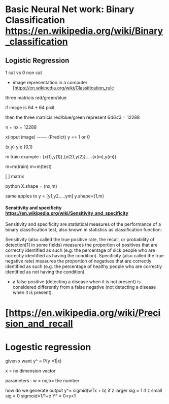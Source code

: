  # Basic Neural Net work: Binary Classification https://en.wikipedia.org/wiki/Binary_classification
 
 ## Logistic Regression
 
 1 cat vs  0 non cat 
 
 * image representation in a computer [https://en.wikipedia.org/wiki/Classification_rule
 
 three matricis red/green/blue 
 
 if image is 64 * 64 pixil
 
 then the three matricis red/blue/green represent 64*64*3 = 12288
 
n = nx = 12288 

x(input image) ----- (Predict) y == 1 or 0

(x,y) y e {0,1}

m train example : {x(1),y(1)},{x(2),y(2)}.....{x(m),y(m)}

m=m(train)    m=m(test)

[ ] matrix

python X.shape = (nx,m)


same apples to y = [y1,y2.....ym]
y.shape=(1,m)

#### Sensitivity and specificity https://en.wikipedia.org/wiki/Sensitivity_and_specificity
Sensitivity and specificity are statistical measures of the performance of a binary classification test, also known in statistics as classification function:

Sensitivity (also called the true positive rate, the recall, or probability of detection[1] in some fields) measures the proportion of positives that are correctly identified as such (e.g. the percentage of sick people who are correctly identified as having the condition).
Specificity (also called the true negative rate) measures the proportion of negatives that are correctly identified as such (e.g. the percentage of healthy people who are correctly identified as not having the condition).
 
 
* a false positive (detecting a disease when it is not present) is considered differently from a false negative (not detecting a disease when it is present).

# [https://en.wikipedia.org/wiki/Precision_and_recall

# Logestic regression

given x want y^ = P(y =1|x) 

x = nx dimension vector

parameters : w = nx,b= the number

how do we generate output y^=   sigmid(wTx + b)
if z larger sig = 1
if z small sig = 0
sigmoid=1/1+e
Y^ = 0<y<1
